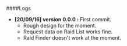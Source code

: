 ####Logs
* **[20/09/16] version 0.0.0 :** First commit.
    * Rough design for the moment.
    * Request data on Raid List works fine.
    * Raid Finder doesn't work at the moment.
     